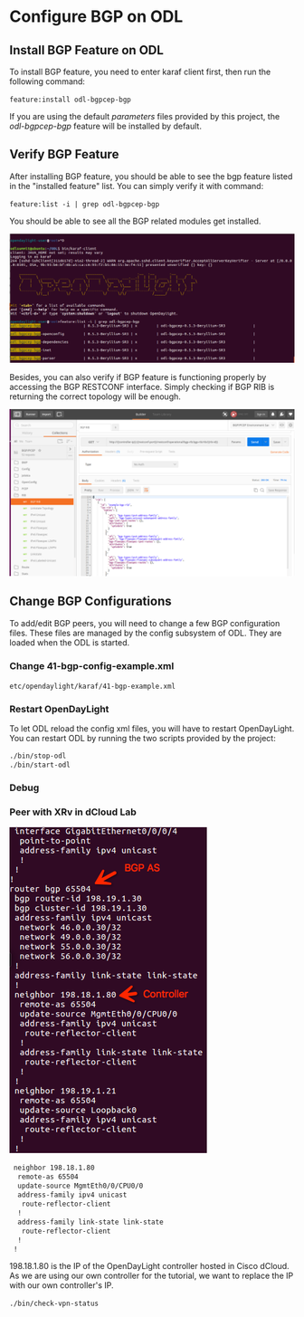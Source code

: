 # Configure BGP on ODL
## Install BGP Feature on ODL

To install BGP feature, you need to enter karaf client first, then run the following command:

`feature:install odl-bgpcep-bgp`

If you are using the default *parameters* files provided by this project, the *odl-bgpcep-bgp* feature will be installed by default.

## Verify BGP Feature
After installing BGP feature, you should be able to see the bgp feature listed in the "installed feature" list.  You can simply verify it with command:

`feature:list -i | grep odl-bgpcep-bgp`

You should be able to see all the BGP related modules get installed.

![Verify BGP via feature list](./images/bgp/verify-bgp-feature.png)

Besides, you can also verify if BGP feature is functioning properly by accessing the BGP RESTCONF interface.  Simply checking if BGP RIB is returning the correct topology will be enough.

![Verify BGP via RESTCONF](./images/bgp/verify-bgp-restconf.png) 

## Change BGP Configurations
To add/edit BGP peers, you will need to change a few BGP configuration files.  These files are managed by the config subsystem of ODL.  They are loaded when the ODL is started.
 
### Change 41-bgp-config-example.xml

`etc/opendaylight/karaf/41-bgp-example.xml`

### Restart OpenDayLight
To let ODL reload the config xml files, you will have to restart OpenDayLight.  You can restart ODL by running the two scripts provided by the project:

```
./bin/stop-odl
./bin/start-odl
```
### Debug

### Peer with XRv in dCloud Lab

![Change XRv Config](./images/bgp/change-xrv-config.png)

```
 neighbor 198.18.1.80
  remote-as 65504
  update-source MgmtEth0/0/CPU0/0
  address-family ipv4 unicast
   route-reflector-client
  !
  address-family link-state link-state
   route-reflector-client
  !       
 !
```

198.18.1.80 is the IP of the OpenDayLight controller hosted in Cisco dCloud.  As we are using our own controller for the tutorial, we want to replace the IP with our own controller's IP.

`./bin/check-vpn-status`
